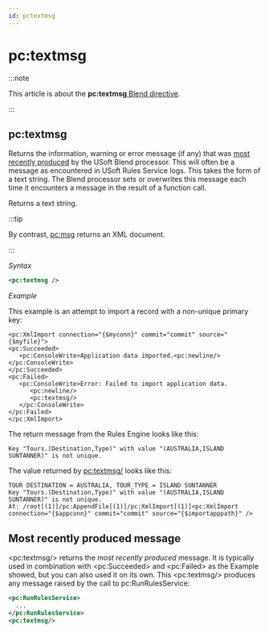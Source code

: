 ```yaml
---
id: pctextmsg
---
```


# pc:textmsg




:::note

This article is about the **pc:textmsg**[ Blend directive](/docs/Repositories/Blend_directives).

:::

## **pc:textmsg**

Returns the information, warning or error message (if any) that was [most recently produced](#most-recently-produced-message) by the USoft Blend processor. This will often be a message as encountered in USoft Rules Service logs. This takes the form of a text string. The Blend processor sets or overwrites this message each time it encounters a message in the result of a function call.

Returns a text string.


:::tip

By contrast, [pc:msg](/docs/Repositories/Blend_directives/pcmsg.md) returns an XML document.

:::

*Syntax*

```xml
<pc:textmsg />
```

*Example*

This example is an attempt to import a record with a non-unique primary key:

```xml><pc:textmsg
<pc:XmlImport connection="{$myconn}" commit="commit" source="{$myfile}">
<pc:Succeeded>
   <pc:ConsoleWrite>Application data imported.<pc:newline/></pc:ConsoleWrite>
</pc:Succeeded>
<pc:Failed>
   <pc:ConsoleWrite>Error: Failed to import application data.
      <pc:newline/>
      <pc:textmsg/>
   </pc:ConsoleWrite>
</pc:Failed>
</pc:XmlImport>  
```

The return message from the Rules Engine looks like this:

```
Key "Tours.(Destination,Type)" with value "(AUSTRALIA,ISLAND SUNTANNER)" is not unique.
```

The value returned by <pc:textmsg/> looks like this:

```
TOUR DESTINATION = AUSTRALIA, TOUR_TYPE = ISLAND SUNTANNER
Key "Tours.(Destination,Type)" with value "(AUSTRALIA,ISLAND SUNTANNER)" is not unique.
At: /root[(1)]/pc:AppendFile[(1)]/pc:XmlImport[(1)]<pc:XmlImport connection="{$appconn}" commit="commit" source="{$importapppath}" />
```

## Most recently produced message

\<pc:textmsg/> returns the *most recently produced* message. It is typically used in combination with \<pc:Succeeded> and \<pc:Failed> as the Example showed, but you can also used it on its own. This \<pc:textmsg/> produces any message raised by the call to pc:RunRulesService:

```xml
<pc:RunRulesService>
  ...
</pc:RunRulesService>
<pc:textmsg/>
```

 